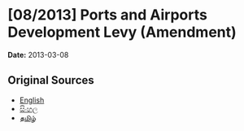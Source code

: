 # [08/2013] Ports and Airports Development Levy (Amendment)

**Date:** 2013-03-08

## Original Sources

- [English](https://documents.gov.lk/view/bills/2013/3/08-2013_E.pdf)
- [සිංහල](https://documents.gov.lk/view/bills/2013/3/08-2013_S.pdf)
- [தமிழ்](https://documents.gov.lk/view/bills/2013/3/08-2013_T.pdf)
